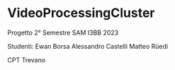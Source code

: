 # VideoProcessingCluster
Progetto 2° Semestre SAM I3BB 2023

Studenti:
Ewan Borsa
Alessandro Castelli
Matteo Rüedi

CPT Trevano